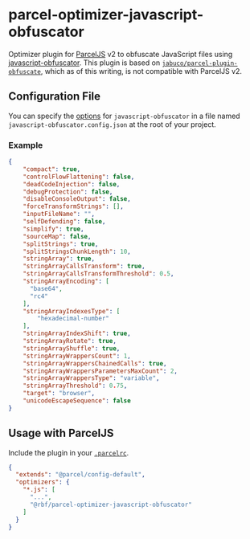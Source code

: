 # parcel-optimizer-javascript-obfuscator

Optimizer plugin for [ParcelJS](https://parceljs.org) v2 to obfuscate JavaScript
files using
[javascript-obfuscator](https://github.com/javascript-obfuscator/javascript-obfuscator).
This plugin is based on
[`jabuco/parcel-plugin-obfuscate`](https://github.com/jabuco/parcel-plugin-obfuscate),
which as of this writing, is not compatible with ParcelJS v2.

## Configuration File

You can specify the
[options](https://github.com/javascript-obfuscator/javascript-obfuscator#javascript-obfuscator-options)
for `javascript-obfuscator` in a file named `javascript-obfuscator.config.json`
at the root of your project.

### Example

```json
{
    "compact": true,
    "controlFlowFlattening": false,
    "deadCodeInjection": false,
    "debugProtection": false,
    "disableConsoleOutput": false,
    "forceTransformStrings": [],
    "inputFileName": "",
    "selfDefending": false,
    "simplify": true,
    "sourceMap": false,
    "splitStrings": true,
    "splitStringsChunkLength": 10,
    "stringArray": true,
    "stringArrayCallsTransform": true,
    "stringArrayCallsTransformThreshold": 0.5,
    "stringArrayEncoding": [
      "base64",
      "rc4"
    ],
    "stringArrayIndexesType": [
        "hexadecimal-number"
    ],
    "stringArrayIndexShift": true,
    "stringArrayRotate": true,
    "stringArrayShuffle": true,
    "stringArrayWrappersCount": 1,
    "stringArrayWrappersChainedCalls": true,
    "stringArrayWrappersParametersMaxCount": 2,
    "stringArrayWrappersType": "variable",
    "stringArrayThreshold": 0.75,
    "target": "browser",
    "unicodeEscapeSequence": false
}
```

## Usage with ParcelJS

Include the plugin in your [`.parcelrc`](https://parceljs.org/features/plugins/#optimizers).

```json
{
  "extends": "@parcel/config-default",
  "optimizers": {
    "*.js": [
      "...",
      "@rbf/parcel-optimizer-javascript-obfuscator"
    ]
  }
}
```
